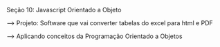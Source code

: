 Seção 10: Javascript Orientado a Objeto 

--> Projeto: Software que vai converter tabelas do excel para html e PDF

--> Aplicando conceitos da Programação Orientado a Objetos

